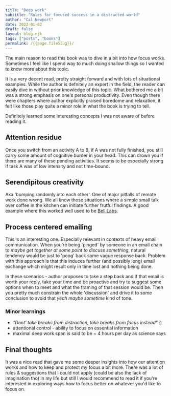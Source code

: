 ```yaml
---
title: "Deep work"
subtitle: "Rules for focused success in a distracted world"
author: "Cal Newport"
date: 2022-01-02
draft: false
layout: blog.njk
tags: ["posts", "books"]
permalink: /{{page.fileSlug}}/
---
```


The main reason to read this book was to dive in a bit into how focus works. Sometimes I feel like I spend way to much doing shallow things so I wanted to know more about this topic.

It is a very decent read, pretty straight forward and with lots of situational examples. While the author is defnitely an expert in the field, the reader can easily dive in without prior knowledge of this topic. What bothered me a bit was a strong emphasis on one's personal productivity. Even though there were chapters where author explicitly praised boredome and relaxation, it felt like those play quite a minor role in what the book is trying to tell.

Definitely learned some interesting concepts I was not aware of before reading it.

## Attention residue

Once you switch from an activity A to B, if A was not fully finished, you still carry some amount of cognitive burder in your head. This can drown you if there are many of these pending activities. It seems to be especially strong if task A was of low intensity and not time-bound.

## Serendipitous creativity

Aka 'bumping randomly into each other'. One of major pitfalls of remote work done wrong. We all know those situations where a simple small talk over coffee in the kitchen can initiate further frutful findings. A good example where this worked well used to be [Bell Labs](https://blog.tmcnet.com/next-generation-communications/2011/08/the-top-bell-labs-innovations---part-i-the-game-changers.html).

## Process centered emailing

This is an interesting one. Especially relevant in contexts of heavy email communication. When you're being 'pinged' by someone in an email chain to _maybe get together at some point to discuss something_, natural tendency would be just to 'pong' back some vague response back. Problem with this approach is that this induces further (and possibly long) email exchange which might result only in time lost and nothing being done.

In these scenarios - author proposes to take a step back and if that email is worth your reply, take your time and be proactive and try to suggest some options when to meet and what the framing of that session would be. Then you pretty much constrain the whole 'discussion' and drive it to some conclusion to avoid that _yeah maybe sometime_ kind of tone.

### Minor learnings

- _"Dont' take breaks from distraction, take breaks from focus instead"_ :)
- attentional control - ability to focus on essential information
- maximal deep work span is said to be ~ 4 hours per day as science says

## Final thoughts

It was a nice read that gave me some deeper insights into how our attention works and how to keep and protect my focus a bit more. There was a lot of rules & suggestions that I could not apply (could be also the lack of imagination tho) in my life but still I would recommend to read it if you're interested in exploring ways how to focus better on whatever you'd like to focus on.

